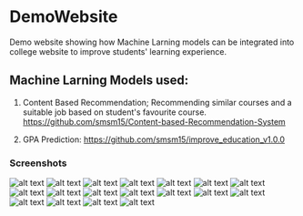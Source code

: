 # DemoWebsite
Demo website showing how Machine Larning models can be integrated into college website to improve students' learning experience.

## Machine Larning Models used:
1. Content Based Recommendation; Recommending similar courses and a suitable job based on student's favourite course.
https://github.com/smsm15/Content-based-Recommendation-System

2. GPA Prediction: https://github.com/smsm15/improve_education_v1.0.0
 
 
### Screenshots

![alt text](./Screenshots/1.png "Homepage")
![alt text](./Screenshots/2.png "Sign in")
![alt text](./Screenshots/3.png "Sign up")
![alt text](./Screenshots/4.png "students Homepage")
![alt text](./Screenshots/5.png "Edit Info")
![alt text](./Screenshots/6.png "Edit Info")
![alt text](./Screenshots/7.png "Edit Info")
![alt text](./Screenshots/8.png "Edit Info")
![alt text](./Screenshots/9.png "New sections appearing")
![alt text](./Screenshots/10.png "Predicting GPA")
![alt text](./Screenshots/11.png "Clicking Join A Course")
![alt text](./Screenshots/12.png "Available courses")
![alt text](./Screenshots/13.png "Clicking View Courses")
![alt text](./Screenshots/14.png "Current Enrolled Courses")
![alt text](./Screenshots/15.png "Course Resources")
![alt text](./Screenshots/16.png "Downloading A Resource")
![alt text](./Screenshots/17.png "Selecting Favourite Course To Get Recommended Courses & Job")
![alt text](./Screenshots/18.png "Our Recommendations")
